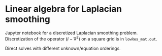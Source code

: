 # Linear algebra for Laplacian smoothing

Jupyter notebook for a discretized Laplacian smoothing problem. Discretization of the
operator $(I-\nabla^2)$ on a square grid is in `lowRes_mat.out`.

Direct solves with different unknown/equation orderings.
